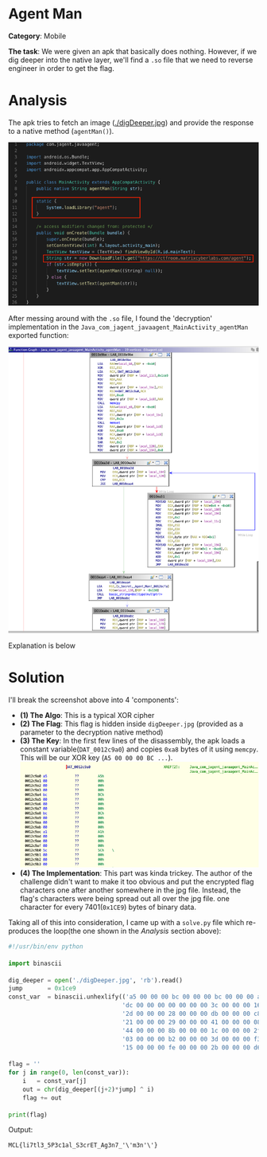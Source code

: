 # Agent Man 

**Category**: Mobile

**The task**: We were given an apk that basically does nothing. However, if we dig deeper into the native layer, we'll find a ``.so`` file that we need to reverse engineer in order to get the flag.

# Analysis

The apk tries to fetch an image ([./digDeeper.jpg](./digDeeper.jpg)) and provide the response to a native method (``agentMan()``).

![img-0](./screenshots/0.png)

After messing around with the ``.so`` file, I found the 'decryption' implementation in the ``Java_com_jagent_javaagent_MainActivity_agentMan`` exported function:

![img-1](./screenshots/1.png)

Explanation is below

# Solution

I'll break the screenshot above into 4 'components':
* **(1) The Algo**: This is a typical XOR cipher 
* **(2) The Flag**: This flag is hidden inside ``digDeeper.jpg`` (provided as a parameter to the decryption native method)
* **(3) The Key**: In the first few lines of the disassembly, the apk loads a constant variable(``DAT_0012c9a0``) and copies ``0xa8`` bytes of it using ``memcpy``. This will be our XOR key (``A5 00 00 00 BC ...``).
![img-2](./screenshots/2.png)
* **(4) The Implementation**: This part was kinda trickey. The author of the challenge didn't want to make it too obvious and put the encrypted flag characters one after another somewhere in the jpg file. Instead, the flag's characters were being spread out all over the jpg file. one character for every 7401(``0x1CE9``) bytes of binary data. 

Taking all of this into consideration, I came up with a ``solve.py`` file which re-produces the loop(the one shown in the _Analysis_ section above):

```py
#!/usr/bin/env python

import binascii

dig_deeper = open('./digDeeper.jpg', 'rb').read()
jump       = 0x1ce9
const_var  = binascii.unhexlify(('a5 00 00 00 bc 00 00 00 bc 00 00 00 a1 00 00 00 5c 00 00 00 6c 00 00 00' +
                                'dc 00 00 00 00 00 00 00 3c 00 00 00 16 00 00 00 9c 00 00 00 42 00 00 00' +
                                '2d 00 00 00 28 00 00 00 db 00 00 00 c8 00 00 00 c0 00 00 00 27 00 00 00' +
                                '21 00 00 00 29 00 00 00 41 00 00 00 08 00 00 00 19 00 00 00 c0 00 00 00' + 
                                '44 00 00 00 8b 00 00 00 1c 00 00 00 2f 00 00 00 27 00 00 00 1f 00 00 00' + 
                                '03 00 00 00 b2 00 00 00 3d 00 00 00 f3 00 00 00 ed 00 00 00 14 00 00 00' +
                                '15 00 00 00 fe 00 00 00 2b 00 00 00 d6 00 00 00 e1 00 00 00 55 00 00 00').replace('00 00 00', '').replace(' ',''))

flag = '' 
for j in range(0, len(const_var)):
    i   = const_var[j]
    out = chr(dig_deeper[(j+2)*jump] ^ i)
    flag += out
    
print(flag)

```

Output:

```
MCL{li7tl3_5P3c1al_S3crET_Ag3n7_'\'m3n'\'}
```
